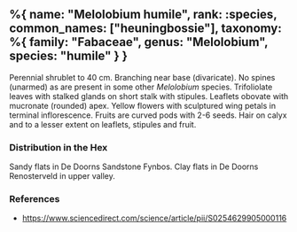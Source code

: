 %{
    name: "Melolobium humile",
    rank: :species,
    common_names: ["heuningbossie"],
    taxonomy: %{
        family: "Fabaceae",
        genus: "Melolobium",
        species: "humile"
    }
}
---

Perennial shrublet to 40 cm. Branching near base (divaricate). No spines (unarmed) as are present in some other *Melolobium* species. Trifoliolate leaves with stalked glands on short stalk with stipules. Leaflets obovate with mucronate (rounded) apex. Yellow flowers with sculptured wing petals in terminal inflorescence. Fruits are curved pods with 2-6 seeds. Hair on calyx and to a lesser extent on leaflets, stipules and fruit.

<!-- read more -->

### Distribution in the Hex

Sandy flats in De Doorns Sandstone Fynbos. Clay flats in De Doorns Renosterveld in upper valley.

### References

* https://www.sciencedirect.com/science/article/pii/S0254629905000116